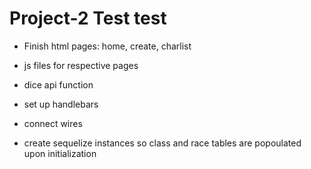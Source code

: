 # Project-2 Test test

- Finish html pages: home, create, charlist
- js files for respective pages

- dice api function

- set up handlebars

- connect wires

- create sequelize instances so class and race tables are popoulated upon initialization